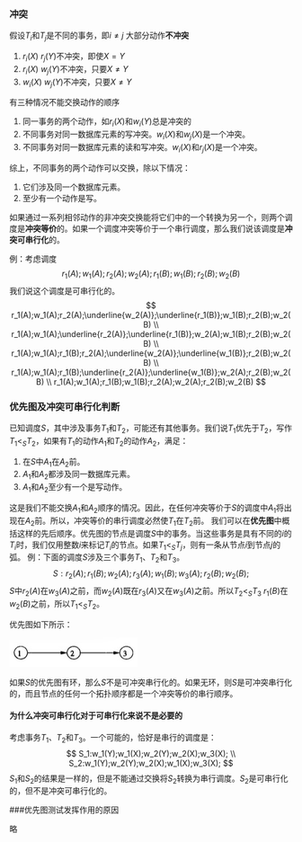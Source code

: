 ### 冲突

假设$T_i$和$T_j$是不同的事务，即$i\ne j$
大部分动作**不冲突**

1. $r_i(X)$ $r_j(Y)$不冲突，即使$X=Y$
2. $r_i(X)$ $w_j(Y)$不冲突，只要$X\ne Y$
3. $w_i(X)$ $w_j(Y)$不冲突，只要$X\ne Y$

有三种情况不能交换动作的顺序
1. 同一事务的两个动作，如$r_i(X)$和$w_i(Y)$总是冲突的
2. 不同事务对同一数据库元素的写冲突。$w_i(X)$和$w_j(X)$是一个冲突。
3. 不同事务对同一数据库元素的读和写冲突。$w_i(X)$和$r_j(X)$是一个冲突。

综上，不同事务的两个动作可以交换，除以下情况：
1. 它们涉及同一个数据库元素。
2. 至少有一个动作是写。

如果通过一系列相邻动作的非冲突交换能将它们中的一个转换为另一个，则两个调度是**冲突等价**的。如果一个调度冲突等价于一个串行调度，那么我们说该调度是**冲突可串行化**的。

例：考虑调度
$$
r_1(A);w_1(A);r_2(A);w_2(A);r_1(B);w_1(B);r_2(B);w_2(B)
$$
我们说这个调度是可串行化的。
$$
r_1(A);w_1(A);r_2(A);\underline{w_2(A)};\underline{r_1(B)};w_1(B);r_2(B);w_2(B) \\
r_1(A);w_1(A);\underline{r_2(A)};\underline{r_1(B)};w_2(A);w_1(B);r_2(B);w_2(B) \\
r_1(A);w_1(A);r_1(B);r_2(A);\underline{w_2(A)};\underline{w_1(B)};r_2(B);w_2(B) \\
r_1(A);w_1(A);r_1(B);\underline{r_2(A)};\underline{w_1(B)};w_2(A);r_2(B);w_2(B) \\
r_1(A);w_1(A);r_1(B);w_1(B);r_2(A);w_2(A);r_2(B);w_2(B)
$$

### 优先图及冲突可串行化判断

已知调度$S$，其中涉及事务$T_1$和$T_2$，可能还有其他事务。我们说$T_1$优先于$T_2$，写作$T_1 <_S T_2$，如果有$T_1$的动作$A_1$和$T_2$的动作$A_2$，满足：
1. 在$S$中$A_1$在$A_2$前。
2. $A_1$和$A_2$都涉及同一数据库元素。
3. $A_1$和$A_2$至少有一个是写动作。

这是我们不能交换$A_1$和$A_2$顺序的情况。因此，在任何冲突等价于$S$的调度中$A_1$将出现在$A_2$前。所以，冲突等价的串行调度必然使$T_1$在$T_2$前。
我们可以在**优先图**中概括这样的先后顺序。优先图的节点是调度$S$中的事务。当这些事务是具有不同的$i$的$T_i$时，我们仅用整数$i$来标记$T_i$的节点。如果$T_1 <_S T_j$，则有一条从节点$i$到节点$j$的弧。
例：下面的调度$S$涉及三个事务$T_1$、$T_2$和$T_3$。
$$
S:r_2(A);r_1(B);w_2(A);r_3(A);w_1(B);w_3(A);r_2(B);w_2(B);
$$
$S$中$r_2(A)$在$w_3(A)$之前，而$w_2(A)$既在$r_3(A)$又在$w_3(A)$之前。所以$T_2 <_S T_3$
$r_1(B)$在$w_2(B)$之前，所以$T_1 <_S T_2$。

优先图如下所示：

![7-2](./images/7-2-1.jpg)

如果$S$的优先图有环，那么$S$不是可冲突串行化的。如果无环，则$S$是可冲突串行化的，而且节点的任何一个拓扑顺序都是一个冲突等价的串行顺序。

#### 为什么冲突可串行化对于可串行化来说不是必要的

考虑事务$T_1$、$T_2$和$T_3$。一个可能的，恰好是串行的调度是：
$$
S_1:w_1(Y);w_1(X);w_2(Y);w_2(X);w_3(X); \\
S_2:w_1(Y);w_2(Y);w_2(X);w_1(X);w_3(X);
$$
$S_1$和$S_2$的结果是一样的，但是不能通过交换将$S_2$转换为串行调度。$S_2$是可串行化的，但不是冲突可串行化的。

###优先图测试发挥作用的原因

略
